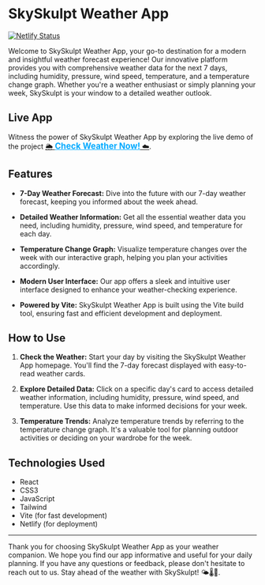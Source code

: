 # SkySkulpt Weather App

[![Netlify Status](https://api.netlify.com/api/v1/badges/8b890b65-118c-4d98-81ff-4fceafc9d71b/deploy-status)](https://app.netlify.com/sites/skyskulpt-weather-app-codebrigade/deploys)

Welcome to SkySkulpt Weather App, your go-to destination for a modern and insightful weather forecast experience! Our innovative platform provides you with comprehensive weather data for the next 7 days, including humidity, pressure, wind speed, temperature, and a temperature change graph. Whether you're a weather enthusiast or simply planning your week, SkySkulpt is your window to a detailed weather outlook.

## Live App

Witness the power of SkySkulpt Weather App by exploring the live demo of the project [🌦️ <span style="font-weight: bold; color: #00aaff; text-decoration: underline; font-size: 1.2em;">Check Weather Now!</span> ☁️](https://skyskulpt-weather-app-codebrigade.netlify.app/).

## Features

- **7-Day Weather Forecast:** Dive into the future with our 7-day weather forecast, keeping you informed about the week ahead.

- **Detailed Weather Information:** Get all the essential weather data you need, including humidity, pressure, wind speed, and temperature for each day.

- **Temperature Change Graph:** Visualize temperature changes over the week with our interactive graph, helping you plan your activities accordingly.

- **Modern User Interface:** Our app offers a sleek and intuitive user interface designed to enhance your weather-checking experience.

- **Powered by Vite:** SkySkulpt Weather App is built using the Vite build tool, ensuring fast and efficient development and deployment.

## How to Use

1. **Check the Weather:** Start your day by visiting the SkySkulpt Weather App homepage. You'll find the 7-day forecast displayed with easy-to-read weather cards.

2. **Explore Detailed Data:** Click on a specific day's card to access detailed weather information, including humidity, pressure, wind speed, and temperature. Use this data to make informed decisions for your week.

3. **Temperature Trends:** Analyze temperature trends by referring to the temperature change graph. It's a valuable tool for planning outdoor activities or deciding on your wardrobe for the week.

## Technologies Used

- React
- CSS3
- JavaScript
- Tailwind
- Vite (for fast development)
- Netlify (for deployment)

---

Thank you for choosing SkySkulpt Weather App as your weather companion. We hope you find our app informative and useful for your daily planning. If you have any questions or feedback, please don't hesitate to reach out to us. Stay ahead of the weather with SkySkulpt! 🌤️🌡️💨.
